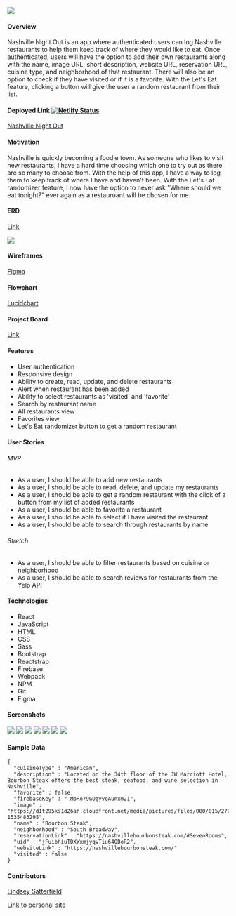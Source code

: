 ![](./src/assets/logo.png)

#### Overview
Nashville Night Out is an app where authenticated users can log Nashville restaurants to help them keep track of where they would like to eat. Once authenticated, users will have the option to add their own restaurants along with the name, image URL, short description, website URL, reservation URL, cuisine type, and neighborhood of that restaurant. There will also be an option to check if they have visited or if it is a favorite. With the Let's Eat feature, clicking a button will give the user a random restaurant from their list.

#### Deployed Link [![Netlify Status](https://api.netlify.com/api/v1/badges/53ecb021-3a9c-4e6a-82d1-113c02b1ccd1/deploy-status)](https://app.netlify.com/sites/nashville-night-out/deploys)
[Nashville Night Out](https://nashville-night-out.netlify.app/)

#### Motivation
Nashville is quickly becoming a foodie town. As someone who likes to visit new restaurants, I have a hard time choosing which one to try out as there are so many to choose from. With the help of this app, I have a way to log them to keep track of where I have and haven't been. With the Let's Eat randomizer feature, I now have the option to never ask "Where should we eat tonight?" ever again as a restauruant will be chosen for me.
#### ERD
[Link](https://dbdiagram.io/d/60b16368b29a09603d170c69)

![](./src/assets/screenshots/ERD.png)

#### Wireframes
[Figma](https://www.figma.com/file/H11DfKviLNLKtqCrufo2Sz/Nashville-Night-Out?node-id=0%3A1)

#### Flowchart 
[Lucidchart](https://lucid.app/lucidchart/invitations/accept/inv_ad8032e6-3ee9-49c4-a554-60793c9fd485)

#### Project Board
[Link](https://github.com/lindseysatterfield/nashville-night-out/projects/1)
#### Features
- User authentication
- Responsive design
- Ability to create, read, update, and delete restaurants
- Alert when restaurant has been added
- Ability to select restaurants as 'visited' and 'favorite'
- Search by restaurant name
- All restaurants view
- Favorites view
- Let's Eat randomizer button to get a random restaurant
#### User Stories
###### MVP
- As a user, I should be able to add new restaurants
- As a user, I should be able to read, delete, and update my restaurants
- As a user, I should be able to get a random restaurant with the click of a button from my list of added restaurants
- As a user, I should be able to favorite a restaurant
- As a user, I should be able to select if I have visited the restaurant
- As a user, I should be able to search through restaurants by name

###### Stretch
- As a user, I should be able to filter restaurants based on cuisine or neighborhood
- As a user, I should be able to search reviews for restaurants from the Yelp API

#### Technologies
- React
- JavaScript
- HTML
- CSS
- Sass
- Bootstrap
- Reactstrap
- Firebase
- Webpack
- NPM
- Git
- Figma
#### Screenshots
![](/src/assets/screenshots/landing.png)
![](/src/assets/screenshots/form.png)
![](/src/assets/screenshots/all.png)
![](/src/assets/screenshots/search.png)
![](/src/assets/screenshots/favorites.png)
![](/src/assets/screenshots/eat.png)
![](/src/assets/screenshots/mobile.png)

#### Sample Data
```
{
  "cuisineType" : "American",
  "description" : "Located on the 34th floor of the JW Marriott Hotel, Bourbon Steak offers the best steak, seafood, and wine selection in Nashville",
  "favorite" : false,
  "firebaseKey" : "-MbRo79GOgyvoAunxm21",
  "image" : "https://d1t295ks1d26ah.cloudfront.net/media/pictures/files/000/015/270/xlarge_desktop/Bourbon_Steak_Nashville_food3.jpg?1535483295",
  "name" : "Bourbon Steak",
  "neighborhood" : "South Broadway",
  "reservationLink" : "https://nashvillebourbonsteak.com/#SevenRooms",
  "uid" : "jFuibhiuTDXWxmjyqvTiu64OBoR2",
  "websiteLink" : "https://nashvillebourbonsteak.com/"
  "visited" : false
}
```
#### Contributors
[Lindsey Satterfield](https://github.com/lindseysatterfield)

[Link to personal site](lindseysatterfield.com)
